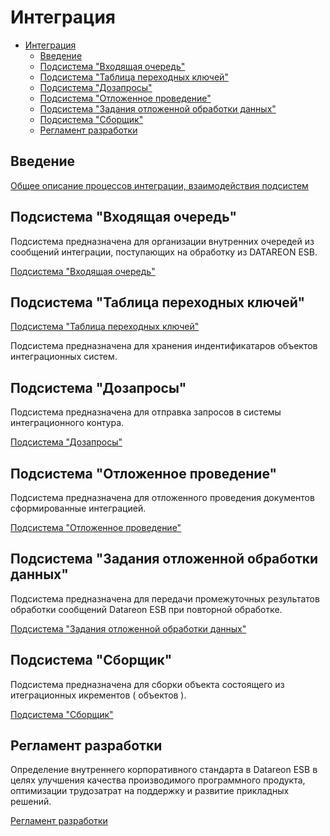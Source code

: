# Интеграция

- [Интеграция](#интеграция)
  - [Введение](#введение)
  - [Подсистема "Входящая очередь"](#подсистема-входящая-очередь)
  - [Подсистема "Таблица переходных ключей"](#подсистема-таблица-переходных-ключей)
  - [Подсистема "Дозапросы"](#подсистема-дозапросы)
  - [Подсистема "Отложенное проведение"](#подсистема-отложенное-проведение)
  - [Подсистема "Задания отложенной обработки данных"](#подсистема-задания-отложенной-обработки-данных)
  - [Подсистема "Сборщик"](#подсистема-сборщик)
  - [Регламент разработки](#регламент-разработки)

## Введение

[Общее описание процессов интеграции, взаимодействия подсистем](/integration/description)

## Подсистема "Входящая очередь"

Подсистема предназначена для организации внутренних очередей из сообщений интеграции, поступающих на обработку из DATAREON ESB.

[Подсистема "Входящая очередь"](/integration/inqueue)

## Подсистема "Таблица переходных ключей"

[Подсистема "Таблица переходных ключей"](/integration/tkt)

Подсистема предназначена для хранения индентификатаров объектов интеграционных систем.

## Подсистема "Дозапросы"

Подсистема предназначена для отправка запросов в системы интеграционного контура.

[Подсистема "Дозапросы"](/integration/adrequest)

## Подсистема "Отложенное проведение"

Подсистема предназначена для отложенного проведения документов сформированные интеграцией.

[Подсистема "Отложенное проведение"](/integration/postponed)

## Подсистема "Задания отложенной обработки данных"

Подсистема предназначена для передачи промежуточных результатов обработки сообщений Datareon ESB при повторной обработке.

[Подсистема "Задания отложенной обработки данных"](/integration/deferredtasks)

## Подсистема "Сборщик"

Подсистема предназначена для сборки объекта состоящего из итеграционных икрементов ( объектов ).

[Подсистема "Сборщик"](/integration/collector)

## Регламент разработки

Определение внутреннего корпоративного стандарта в Datareon ESB в целях улучшения качества производимого программного продукта, оптимизации трудозатрат на поддержку и развитие прикладных решений.

[Регламент разработки](/integration/patterns)
